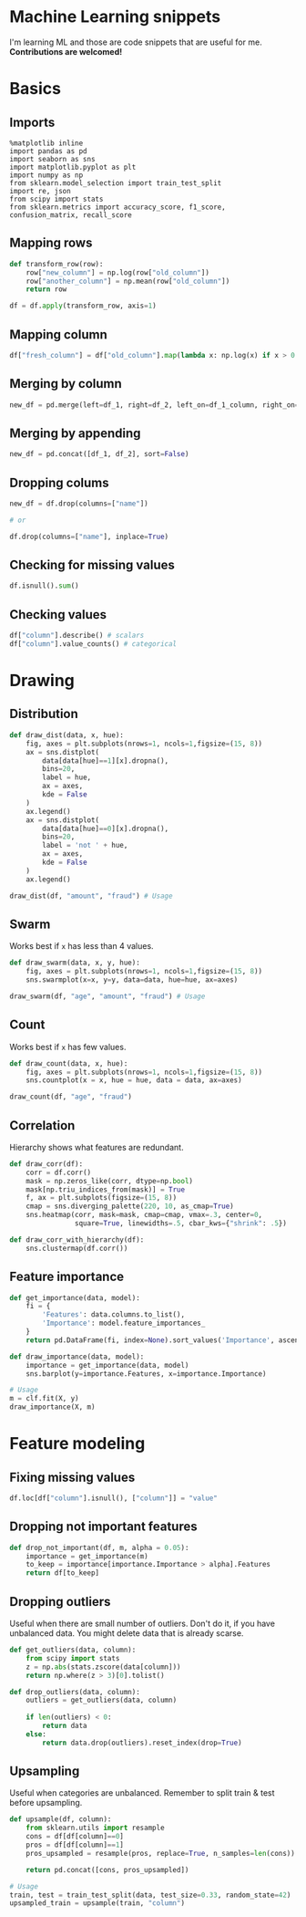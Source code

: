 # Machine Learning snippets

I'm learning ML and those are code snippets that are useful for me.
**Contributions are welcomed!**

# Basics

## Imports
```
%matplotlib inline
import pandas as pd
import seaborn as sns
import matplotlib.pyplot as plt
import numpy as np
from sklearn.model_selection import train_test_split
import re, json
from scipy import stats
from sklearn.metrics import accuracy_score, f1_score, confusion_matrix, recall_score
```

## Mapping rows

```python
def transform_row(row):
    row["new_column"] = np.log(row["old_column"])
    row["another_column"] = np.mean(row["old_column"])
    return row

df = df.apply(transform_row, axis=1)
```

## Mapping column

```python
df["fresh_column"] = df["old_column"].map(lambda x: np.log(x) if x > 0 else 0)
```

## Merging by column

```python
new_df = pd.merge(left=df_1, right=df_2, left_on=df_1_column, right_on=df_2_column)
```

## Merging by appending

```python
new_df = pd.concat([df_1, df_2], sort=False)
```

## Dropping colums

```python
new_df = df.drop(columns=["name"])

# or

df.drop(columns=["name"], inplace=True)
```

## Checking for missing values

```python
df.isnull().sum()
```

## Checking values

```python
df["column"].describe() # scalars
df["column"].value_counts() # categorical
```

# Drawing

## Distribution

```python
def draw_dist(data, x, hue):
    fig, axes = plt.subplots(nrows=1, ncols=1,figsize=(15, 8))
    ax = sns.distplot(
        data[data[hue]==1][x].dropna(),
        bins=20,
        label = hue,
        ax = axes,
        kde = False
    )
    ax.legend()
    ax = sns.distplot(
        data[data[hue]==0][x].dropna(), 
        bins=20, 
        label = 'not ' + hue, 
        ax = axes, 
        kde = False
    )
    ax.legend()

draw_dist(df, "amount", "fraud") # Usage
```

## Swarm

Works best if `x` has less than 4 values.

```python
def draw_swarm(data, x, y, hue):
    fig, axes = plt.subplots(nrows=1, ncols=1,figsize=(15, 8))
    sns.swarmplot(x=x, y=y, data=data, hue=hue, ax=axes)

draw_swarm(df, "age", "amount", "fraud") # Usage
```

## Count

Works best if `x` has few values.

```python
def draw_count(data, x, hue):
    fig, axes = plt.subplots(nrows=1, ncols=1,figsize=(15, 8))
    sns.countplot(x = x, hue = hue, data = data, ax=axes)

draw_count(df, "age", "fraud")
```

## Correlation

Hierarchy shows what features are redundant.

```python
def draw_corr(df):
    corr = df.corr()
    mask = np.zeros_like(corr, dtype=np.bool)
    mask[np.triu_indices_from(mask)] = True
    f, ax = plt.subplots(figsize=(15, 8))
    cmap = sns.diverging_palette(220, 10, as_cmap=True)
    sns.heatmap(corr, mask=mask, cmap=cmap, vmax=.3, center=0,
                square=True, linewidths=.5, cbar_kws={"shrink": .5})

def draw_corr_with_hierarchy(df):
    sns.clustermap(df.corr())
```

## Feature importance

```python
def get_importance(data, model):
    fi = {
        'Features': data.columns.to_list(), 
        'Importance': model.feature_importances_
    }
    return pd.DataFrame(fi, index=None).sort_values('Importance', ascending=False)

def draw_importance(data, model):
    importance = get_importance(data, model)
    sns.barplot(y=importance.Features, x=importance.Importance)

# Usage
m = clf.fit(X, y)
draw_importance(X, m)
```

# Feature modeling

## Fixing missing values

```python
df.loc[df["column"].isnull(), ["column"]] = "value"
```

## Dropping not important features

```python
def drop_not_important(df, m, alpha = 0.05):
    importance = get_importance(m)
    to_keep = importance[importance.Importance > alpha].Features
    return df[to_keep]
```

## Dropping outliers

Useful when there are small number of outliers. 
Don't do it, if you have unbalanced data.
You might delete data that is already scarse.


```python
def get_outliers(data, column):
    from scipy import stats
    z = np.abs(stats.zscore(data[column]))
    return np.where(z > 3)[0].tolist()

def drop_outliers(data, column):
    outliers = get_outliers(data, column)
    
    if len(outliers) < 0:
        return data
    else:
        return data.drop(outliers).reset_index(drop=True)
```

## Upsampling

Useful when categories are unbalanced. Remember to split train & test before upsampling.

```python
def upsample(df, column):
    from sklearn.utils import resample
    cons = df[df[column]==0]
    pros = df[df[column]==1]
    pros_upsampled = resample(pros, replace=True, n_samples=len(cons))

    return pd.concat([cons, pros_upsampled])

# Usage
train, test = train_test_split(data, test_size=0.33, random_state=42)
upsampled_train = upsample(train, "column")
```
